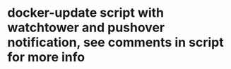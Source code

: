 # docker-update script with watchtower and pushover notification, see comments in script for more info
